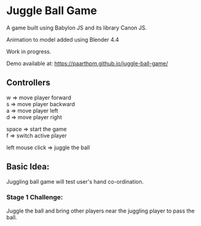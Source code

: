 # Juggle Ball Game
A game built using Babylon JS and its library Canon JS.

Animation to model added using Blender 4.4

Work in progress. <br>

Demo available at: https://paarthpm.github.io/juggle-ball-game/

## Controllers
w => move player forward <br>
s => move player backward <br>
a => move player left <br>
d => move player right <br>

space => start the game <br>
f => switch active player <br>

left mouse click => juggle the ball <br>

## Basic Idea:
Juggling ball game will test user's hand co-ordination.

### Stage 1 Challenge:
Juggle the ball and bring other players near the juggling player to pass the ball.
